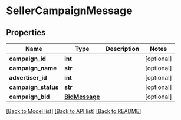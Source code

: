 # SellerCampaignMessage

## Properties
Name | Type | Description | Notes
------------ | ------------- | ------------- | -------------
**campaign_id** | **int** |  | [optional] 
**campaign_name** | **str** |  | [optional] 
**advertiser_id** | **int** |  | [optional] 
**campaign_status** | **str** |  | [optional] 
**campaign_bid** | [**BidMessage**](BidMessage.md) |  | [optional] 

[[Back to Model list]](../README.md#documentation-for-models) [[Back to API list]](../README.md#documentation-for-api-endpoints) [[Back to README]](../README.md)


